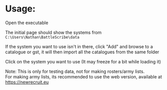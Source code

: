 # Usage:
Open the executable

The initial page should show the systems from `C:\Users\Nathan\BattleScribe\data`

If the system you want to use isn't in there, click "Add" and browse to a catalogue or gst, it will then import all the catalogues from the same folder

Click on the system you want to use (It may freeze for a bit while loading it)

Note:
This is only for testing data, not for making rosters/army lists.<br/>
For making army lists, its recommended to use the web version, available at https://newrecruit.eu


